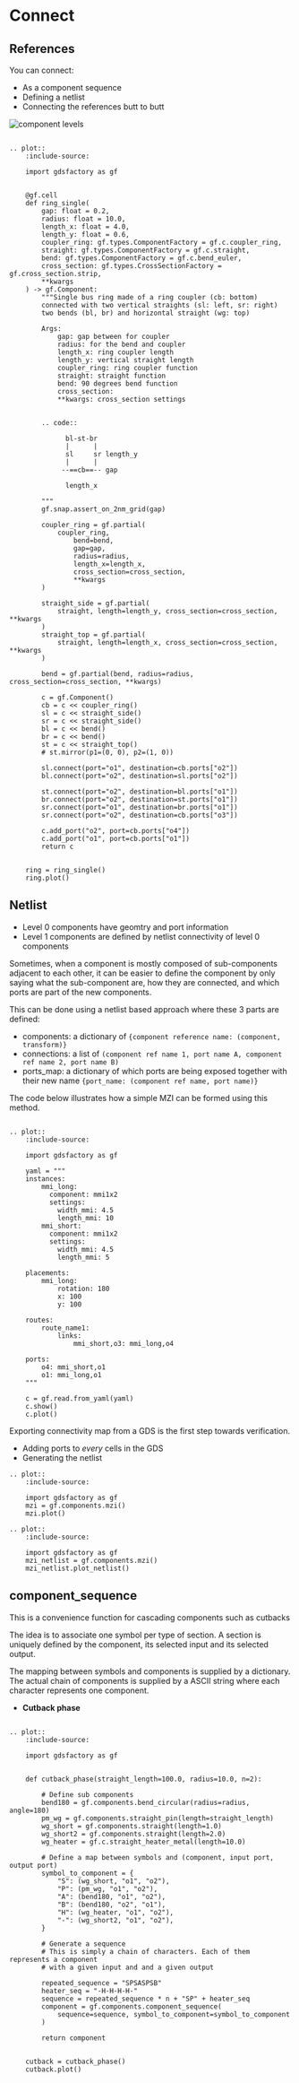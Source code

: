 # Connect

## References

You can connect:

- As a component sequence
- Defining a netlist
- Connecting the references butt to butt

![component levels](images/lib_example.png)


```{eval-rst}

.. plot::
    :include-source:

    import gdsfactory as gf


    @gf.cell
    def ring_single(
        gap: float = 0.2,
        radius: float = 10.0,
        length_x: float = 4.0,
        length_y: float = 0.6,
        coupler_ring: gf.types.ComponentFactory = gf.c.coupler_ring,
        straight: gf.types.ComponentFactory = gf.c.straight,
        bend: gf.types.ComponentFactory = gf.c.bend_euler,
        cross_section: gf.types.CrossSectionFactory = gf.cross_section.strip,
        **kwargs
    ) -> gf.Component:
        """Single bus ring made of a ring coupler (cb: bottom)
        connected with two vertical straights (sl: left, sr: right)
        two bends (bl, br) and horizontal straight (wg: top)

        Args:
            gap: gap between for coupler
            radius: for the bend and coupler
            length_x: ring coupler length
            length_y: vertical straight length
            coupler_ring: ring coupler function
            straight: straight function
            bend: 90 degrees bend function
            cross_section:
            **kwargs: cross_section settings


        .. code::

              bl-st-br
              |      |
              sl     sr length_y
              |      |
             --==cb==-- gap

              length_x

        """
        gf.snap.assert_on_2nm_grid(gap)

        coupler_ring = gf.partial(
            coupler_ring,
                bend=bend,
                gap=gap,
                radius=radius,
                length_x=length_x,
                cross_section=cross_section,
                **kwargs
        )

        straight_side = gf.partial(
            straight, length=length_y, cross_section=cross_section, **kwargs
        )
        straight_top = gf.partial(
            straight, length=length_x, cross_section=cross_section, **kwargs
        )

        bend = gf.partial(bend, radius=radius, cross_section=cross_section, **kwargs)

        c = gf.Component()
        cb = c << coupler_ring()
        sl = c << straight_side()
        sr = c << straight_side()
        bl = c << bend()
        br = c << bend()
        st = c << straight_top()
        # st.mirror(p1=(0, 0), p2=(1, 0))

        sl.connect(port="o1", destination=cb.ports["o2"])
        bl.connect(port="o2", destination=sl.ports["o2"])

        st.connect(port="o2", destination=bl.ports["o1"])
        br.connect(port="o2", destination=st.ports["o1"])
        sr.connect(port="o1", destination=br.ports["o1"])
        sr.connect(port="o2", destination=cb.ports["o3"])

        c.add_port("o2", port=cb.ports["o4"])
        c.add_port("o1", port=cb.ports["o1"])
        return c


    ring = ring_single()
    ring.plot()
```


## Netlist

- Level 0 components have geomtry and port information
- Level 1 components are defined by netlist connectivity of level 0 components


Sometimes, when a component is mostly composed of sub-components adjacent to each
other, it can be easier to define the component by only saying what the
sub-component are, how they are connected, and which ports are part of the
new components.

This can be done using a netlist based approach where these 3 parts are defined:

- components: a dictionary of `{component reference name: (component, transform)}`
- connections: a list of `(component ref name 1, port name A, component ref name 2, port name B)`
- ports_map: a dictionary of which ports are being exposed together with their new name `{port_name: (component ref name, port name)}`

The code below illustrates how a simple MZI can be formed using this method.

```{eval-rst}

.. plot::
    :include-source:

    import gdsfactory as gf

    yaml = """
    instances:
        mmi_long:
          component: mmi1x2
          settings:
            width_mmi: 4.5
            length_mmi: 10
        mmi_short:
          component: mmi1x2
          settings:
            width_mmi: 4.5
            length_mmi: 5

    placements:
        mmi_long:
            rotation: 180
            x: 100
            y: 100

    routes:
        route_name1:
            links:
                mmi_short,o3: mmi_long,o4

    ports:
        o4: mmi_short,o1
        o1: mmi_long,o1
    """

    c = gf.read.from_yaml(yaml)
    c.show()
    c.plot()
```

Exporting connectivity map from a GDS is the first step towards verification.

- Adding ports to *every* cells in the GDS
- Generating the netlist


```{eval-rst}
.. plot::
    :include-source:

    import gdsfactory as gf
    mzi = gf.components.mzi()
    mzi.plot()
```

```{eval-rst}
.. plot::
    :include-source:

    import gdsfactory as gf
    mzi_netlist = gf.components.mzi()
    mzi_netlist.plot_netlist()
```



## component_sequence

This is a convenience function for cascading components such as cutbacks

The idea is to associate one symbol per type of section.
A section is uniquely defined by the component, its selected input and its selected output.

The mapping between symbols and components is supplied by a dictionary.
The actual chain of components is supplied by a ASCII string where each character represents one component.




- **Cutback phase**

```{eval-rst}

.. plot::
    :include-source:

    import gdsfactory as gf


    def cutback_phase(straight_length=100.0, radius=10.0, n=2):

        # Define sub components
        bend180 = gf.components.bend_circular(radius=radius, angle=180)
        pm_wg = gf.components.straight_pin(length=straight_length)
        wg_short = gf.components.straight(length=1.0)
        wg_short2 = gf.components.straight(length=2.0)
        wg_heater = gf.c.straight_heater_metal(length=10.0)

        # Define a map between symbols and (component, input port, output port)
        symbol_to_component = {
            "S": (wg_short, "o1", "o2"),
            "P": (pm_wg, "o1", "o2"),
            "A": (bend180, "o1", "o2"),
            "B": (bend180, "o2", "o1"),
            "H": (wg_heater, "o1", "o2"),
            "-": (wg_short2, "o1", "o2"),
        }

        # Generate a sequence
        # This is simply a chain of characters. Each of them represents a component
        # with a given input and and a given output

        repeated_sequence = "SPSASPSB"
        heater_seq = "-H-H-H-H-"
        sequence = repeated_sequence * n + "SP" + heater_seq
        component = gf.components.component_sequence(
            sequence=sequence, symbol_to_component=symbol_to_component
        )

        return component


    cutback = cutback_phase()
    cutback.plot()

```
